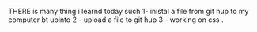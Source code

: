 THERE is many thing i learnd today such
1- inistal a file from git hup to my computer bt ubinto
2 - upload a file to git hup
3 - working on css .
